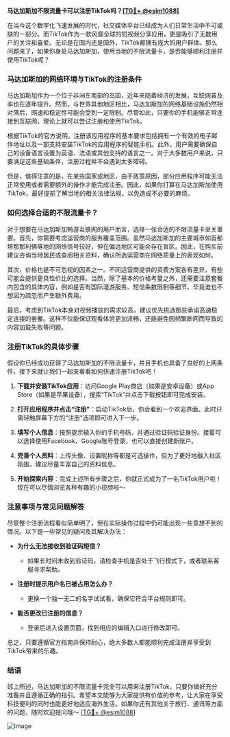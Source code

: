 **马达加斯加不限流量卡可以注册TikTok吗？[[TG💪+ @esim1088](https://t.me/s/esim1088)]**

在当今这个数字化飞速发展的时代，社交媒体平台已经成为人们日常生活中不可或缺的一部分。而TikTok作为一款风靡全球的短视频分享应用，更是吸引了无数用户的关注和喜爱。无论是在国内还是国外，TikTok都拥有庞大的用户群体。那么问题来了，如果你身处马达加斯加，使用当地的不限流量卡，是否能够顺利注册并使用TikTok呢？

### 马达加斯加的网络环境与TikTok的注册条件

马达加斯加作为一个位于非洲东南部的岛国，近年来随着经济的发展，互联网普及率也在逐年提升。然而，与世界其他地区相比，马达加斯加的网络基础设施仍然相对落后，网速和稳定性可能会受到一定限制。尽管如此，只要你的手机能够正常连接到互联网，理论上就可以尝试注册和使用TikTok。

根据TikTok的官方说明，注册该应用程序的基本要求包括拥有一个有效的电子邮件地址以及一部支持安装TikTok的应用程序的智能手机。此外，用户需要确保自己的设备语言设置为英语、法语或其他支持的语言之一。对于大多数用户来说，只要满足这些基础条件，注册过程并不会遇到太多障碍。

但是，值得注意的是，在某些国家或地区，由于政策原因，部分应用程序可能无法正常使用或者需要额外的操作才能完成注册。因此，如果你打算在马达加斯加使用TikTok，最好提前了解当地的相关法律法规，以免造成不必要的麻烦。

### 如何选择合适的不限流量卡？

对于想要在马达加斯加畅游互联网的用户而言，选择一张合适的不限流量卡至关重要。首先，你需要考虑运营商的服务覆盖范围。虽然马达加斯加的主要城市如首都塔那那利佛等地的网络信号较好，但在偏远地区可能会存在盲区。因此，在购买前建议咨询当地居民或查阅相关资料，确认所选运营商在网络质量上的表现如何。

其次，价格也是不可忽视的因素之一。不同运营商提供的资费方案各有差异，有些可能会提供更具性价比的选择。当然，除了基本的价格考量之外，还需要注意套餐内包含的具体内容，例如是否有国际漫游服务、短信条数限制等细节。毕竟谁也不想因为疏忽而产生额外费用。

最后，考虑到TikTok本身对视频播放的需求较高，建议优先挑选那些承诺高速稳定连接的套餐。这样不仅能保证观看体验更加流畅，还能避免因频繁断网而导致的内容加载失败等问题。

### 注册TikTok的具体步骤

假设你已经成功获得了马达加斯加的不限流量卡，并且手机也具备了良好的上网条件，接下来就让我们一起来看看如何快速注册TikTok吧！

1. **下载并安装TikTok应用**：访问Google Play商店（如果是安卓设备）或App Store（如果是苹果设备），搜索“TikTok”并点击下载按钮即可完成安装。
   
2. **打开应用程序并点击“注册”**：启动TikTok后，你会看到一个欢迎界面。此时只需轻触屏幕下方的“注册”选项即可进入下一步。

3. **填写个人信息**：按照提示输入你的手机号码，并通过验证码验证身份。接着可以选择使用Facebook、Google账号登录，也可以直接创建新账户。

4. **完善个人资料**：上传头像、设置昵称等都是可选操作，但为了更好地融入社区氛围，建议尽量丰富自己的资料信息。

5. **开始探索内容**：完成上述所有步骤之后，你就正式成为了一名TikTok用户啦！现在可以尽情浏览各种有趣的小视频啦～

### 注意事项与常见问题解答

尽管整个注册流程看似简单明了，但在实际操作过程中仍可能出现一些意想不到的情况。以下是一些常见的疑问及其解决办法：

- **为什么无法接收到验证码短信？**
   - 如果长时间未收到验证码，请检查手机是否处于飞行模式下，或者联系客服寻求帮助。
   
- **注册时提示用户名已被占用怎么办？**
   - 更换一个独一无二的名字试试看，确保它符合平台规则即可。

- **能否更改已注册的信息？**
   - 登录后进入设置页面，找到相应的编辑入口进行修改即可。

总之，只要遵循官方指南并保持耐心，绝大多数人都能顺利完成注册并享受到TikTok带来的乐趣。

### 结语

综上所述，马达加斯加的不限流量卡完全可以用来注册TikTok，只要你做好充分准备并且遵循正确的指引。希望本文能够为大家提供有价值的参考，让大家在享受科技便利的同时也能更好地适应海外生活。如果你还有其他关于旅行、通讯等方面的问题，随时欢迎提问哦～ [[TG💪+ @esim1088](https://t.me/s/esim1088)]

![Image](https://i.postimg.cc/4NQfJmqS/Snipaste-2025-05-13-00-14-12.png)